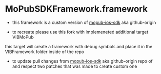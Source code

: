 # MoPubSDKFramework.framework

* this framework is a custom version of [mopub-ios-sdk](https://github.com/mopub/mopub-ios-sdk) aka github-origin

* to recreate please use this fork with implemeneted additional target  VIBMoPub

this target will create a framework with debug symbols and place it in the VIBFramework folder inside of the repo

* to update pull changes from [mopub-ios-sdk](https://github.com/mopub/mopub-ios-sdk) aka github-origin repo of and respect two patches that was made to create custom one

